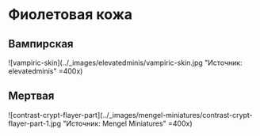 # Фиолетовая кожа

## Вампирская

![vampiric-skin](../_images/elevatedminis/vampiric-skin.jpg "Источник: elevatedminis" =400x)

## Мертвая

![contrast-crypt-flayer-part](../_images/mengel-miniatures/contrast-crypt-flayer-part-1.jpg "Источник: Mengel Miniatures" =400x)
